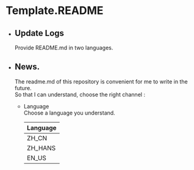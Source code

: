# Template.README  
+ ## Update Logs
  Provide README.md in two languages.  

+ ## News.
  The readme.md of this repository is convenient for me to write in the future.  
  So that I can understand, choose the right channel :   
  
  * Language  
    Choose a language you understand.  
    
    | __Language__ |  
    | :---     |  
    | ZH_CN    |  
    | ZH_HANS  |  
    | EN_US    |  
